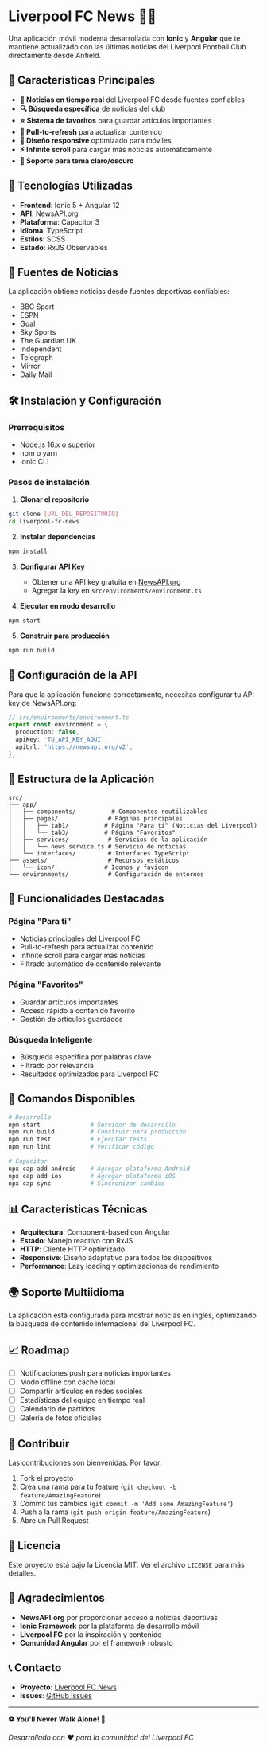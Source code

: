 # Liverpool FC News 📰🔴

Una aplicación móvil moderna desarrollada con **Ionic** y **Angular** que te mantiene actualizado con las últimas noticias del Liverpool Football Club directamente desde Anfield.

## 🎯 Características Principales

- **📰 Noticias en tiempo real** del Liverpool FC desde fuentes confiables
- **🔍 Búsqueda específica** de noticias del club
- **⭐ Sistema de favoritos** para guardar artículos importantes
- **🔄 Pull-to-refresh** para actualizar contenido
- **📱 Diseño responsive** optimizado para móviles
- **⚡ Infinite scroll** para cargar más noticias automáticamente
- **🌙 Soporte para tema claro/oscuro**

## 🚀 Tecnologías Utilizadas

- **Frontend**: Ionic 5 + Angular 12
- **API**: NewsAPI.org
- **Plataforma**: Capacitor 3
- **Idioma**: TypeScript
- **Estilos**: SCSS
- **Estado**: RxJS Observables

## 📱 Fuentes de Noticias

La aplicación obtiene noticias desde fuentes deportivas confiables:
- BBC Sport
- ESPN
- Goal
- Sky Sports
- The Guardian UK
- Independent
- Telegraph
- Mirror
- Daily Mail

## 🛠️ Instalación y Configuración

### Prerrequisitos
- Node.js 16.x o superior
- npm o yarn
- Ionic CLI

### Pasos de instalación

1. **Clonar el repositorio**
```bash
git clone [URL_DEL_REPOSITORIO]
cd liverpool-fc-news
```

2. **Instalar dependencias**
```bash
npm install
```

3. **Configurar API Key**
   - Obtener una API key gratuita en [NewsAPI.org](https://newsapi.org/)
   - Agregar la key en `src/environments/environment.ts`

4. **Ejecutar en modo desarrollo**
```bash
npm start
```

5. **Construir para producción**
```bash
npm run build
```

## 🔑 Configuración de la API

Para que la aplicación funcione correctamente, necesitas configurar tu API key de NewsAPI.org:

```typescript
// src/environments/environment.ts
export const environment = {
  production: false,
  apiKey: 'TU_API_KEY_AQUI',
  apiUrl: 'https://newsapi.org/v2',
};
```

## 📱 Estructura de la Aplicación

```
src/
├── app/
│   ├── components/          # Componentes reutilizables
│   ├── pages/              # Páginas principales
│   │   ├── tab1/          # Página "Para ti" (Noticias del Liverpool)
│   │   └── tab3/          # Página "Favoritos"
│   ├── services/           # Servicios de la aplicación
│   │   └── news.service.ts # Servicio de noticias
│   └── interfaces/         # Interfaces TypeScript
├── assets/                 # Recursos estáticos
│   └── icon/              # Iconos y favicon
└── environments/           # Configuración de entornos
```

## 🎨 Funcionalidades Destacadas

### Página "Para ti"
- Noticias principales del Liverpool FC
- Pull-to-refresh para actualizar contenido
- Infinite scroll para cargar más noticias
- Filtrado automático de contenido relevante

### Página "Favoritos"
- Guardar artículos importantes
- Acceso rápido a contenido favorito
- Gestión de artículos guardados

### Búsqueda Inteligente
- Búsqueda específica por palabras clave
- Filtrado por relevancia
- Resultados optimizados para Liverpool FC

## 🔧 Comandos Disponibles

```bash
# Desarrollo
npm start              # Servidor de desarrollo
npm run build          # Construir para producción
npm run test           # Ejecutar tests
npm run lint           # Verificar código

# Capacitor
npx cap add android    # Agregar plataforma Android
npx cap add ios        # Agregar plataforma iOS
npx cap sync           # Sincronizar cambios
```

## 📊 Características Técnicas

- **Arquitectura**: Component-based con Angular
- **Estado**: Manejo reactivo con RxJS
- **HTTP**: Cliente HTTP optimizado
- **Responsive**: Diseño adaptativo para todos los dispositivos
- **Performance**: Lazy loading y optimizaciones de rendimiento

## 🌍 Soporte Multiidioma

La aplicación está configurada para mostrar noticias en inglés, optimizando la búsqueda de contenido internacional del Liverpool FC.

## 📈 Roadmap

- [ ] Notificaciones push para noticias importantes
- [ ] Modo offline con cache local
- [ ] Compartir artículos en redes sociales
- [ ] Estadísticas del equipo en tiempo real
- [ ] Calendario de partidos
- [ ] Galería de fotos oficiales

## 🤝 Contribuir

Las contribuciones son bienvenidas. Por favor:

1. Fork el proyecto
2. Crea una rama para tu feature (`git checkout -b feature/AmazingFeature`)
3. Commit tus cambios (`git commit -m 'Add some AmazingFeature'`)
4. Push a la rama (`git push origin feature/AmazingFeature`)
5. Abre un Pull Request

## 📄 Licencia

Este proyecto está bajo la Licencia MIT. Ver el archivo `LICENSE` para más detalles.

## 🙏 Agradecimientos

- **NewsAPI.org** por proporcionar acceso a noticias deportivas
- **Ionic Framework** por la plataforma de desarrollo móvil
- **Liverpool FC** por la inspiración y contenido
- **Comunidad Angular** por el framework robusto

## 📞 Contacto

- **Proyecto**: [Liverpool FC News](https://github.com/tu-usuario/liverpool-fc-news)
- **Issues**: [GitHub Issues](https://github.com/tu-usuario/liverpool-fc-news/issues)

---

**⚽ You'll Never Walk Alone! 🔴**

*Desarrollado con ❤️ para la comunidad del Liverpool FC*
